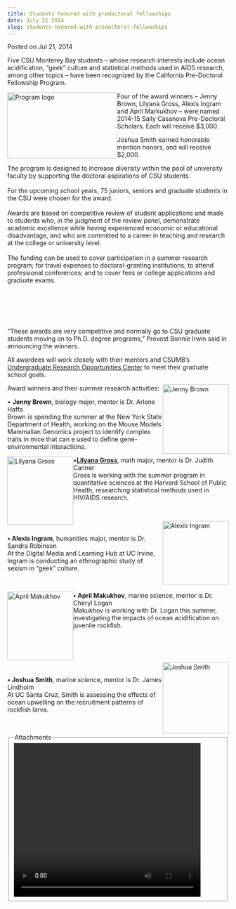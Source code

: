 ```yaml
---
title: Students honored with predoctoral fellowships
date: July 21 2014
slug: students-honored-with-predoctoral-fellowships
---
```





<span class="date">Posted on Jul 21, 2014    </span>
<p>Five CSU Monterey Bay students &#x2013; whose research interests
include ocean acidification, &#x201C;geek&#x201D; culture and statistical methods
used in AIDS research, among other topics &#x2013; have been recognized by
the California Pre-Doctoral Fellowship Program.</p>
<p><img alt="Program logo" src="http://news.csumb.edu/sites/default/files/65/attachments/news/images/pre-doc_logo.jpg" style="float:left; width:250px; height:150px">Four of the award
winners &#x2013; Jenny Brown, Lilyana Gross, Alexis Ingram and April
Markukhov &#x2013; were named 2014-15 Sally Casanova Pre-Doctoral
Scholars. Each will receive $3,000.</img></p>
<p>Joshua Smith earned honorable mention honors, and will receive
$2,000.</p>
<p>The program is designed to increase diversity within the pool of
university faculty by supporting the doctoral aspirations of CSU
students.<br>
<br>
For the upcoming school years, 75 juniors, seniors and graduate
students in the CSU were chosen for the award.<br>
<br>
Awards are based on competitive review of student applications and
made to students who, in the judgment of the review panel,
demonstrate academic excellence while having experienced economic
or educational disadvantage, and who are committed to a career in
teaching and research at the college or university level.<br>
<br>
The funding can be used to cover participation in a summer research
program; for travel expenses to doctoral-granting institutions; to
attend professional conferences; and to cover fees or college
applications and graduate exams.</br></br></br></br></br></br></p>
<p>&#x201C;These awards are very competitive and normally go to CSU
graduate students moving on to Ph.D. degree programs,&#x201D; Provost
Bonnie Irwin said in announcing the winners.</p>
<p>All awardees will work closely with their mentors and CSUMB&#x2019;s
<a href="http://uroc.csumb.edu" rel="nofollow">Undergraduate
Research Opportunities Center</a> to meet their graduate school
goals.</p>
<p><img alt="Jenny Brown" src="http://news.csumb.edu/sites/default/files/65/attachments/news/images/jenny_brown.png" style="width:150px; height:158px; float:right">Award winners and
their summer research activities:</img></p>
<p>&#x2022; <strong>Jenny Brown</strong>, biology major, mentor is Dr.
Arlene Haffa<br>
Brown is spending the summer at the New York State Department of
Health, working on the Mouse Models Mammalian Genomics project to
identify complex traits in mice that can e used to define
gene-environmental interactions.</br></p>
<p><img alt="Lilyana Gross" src="http://news.csumb.edu/sites/default/files/65/attachments/news/images/lilyana_gross.png" style="width:150px; height:156px; float:left"/></p>
<p>&#x2022;<a href="../../jun/11/math-major-adds-research-opportunities.html" rel="nofollow"><strong>Lilyana Gross</strong></a>, math major, mentor
is Dr. Judith Canner<br>
Gross is working with the summer program in quantitative sciences
at the Harvard School of Public Health, researching statistical
methods used in HIV/AIDS research.</br></p>
<p>&#xA0;</p>
<p><img alt="Alexis Ingram" src="http://news.csumb.edu/sites/default/files/65/attachments/news/images/alexi_ingram.png" style="width:150px; height:146px; float:right"/></p>
<p>&#xA0;</p>
<p><strong>&#x2022; Alexis Ingram</strong>, humanities major, mentor is
Dr. Sandra Robinson<br>
At the Digital Media and Learning Hub at UC Irvine, Ingram is
conducting an ethnographic study of sexism in &#x201C;geek&#x201D; culture.</br></p>
<p>&#xA0;</p>
<p><img alt="April Makukhov" src="http://news.csumb.edu/sites/default/files/65/attachments/news/images/april_makukhov.png" style="width:150px; height:156px; float:left"/></p>
<p><strong>&#x2022; April Makukhov</strong>, marine science, mentor is Dr.
Cheryl Logan<br>
Makukhov is working with Dr. Logan this summer, investigating the
impacts of ocean acidification on juvenile rockfish.&#x2028;</br></p>
<p>&#xA0;</p>
<p>&#xA0;</p>
<p><img alt="Joshua Smith" src="http://news.csumb.edu/sites/default/files/65/attachments/news/images/joshua_smith.png" style="width:150px; height:162px; float:right"/></p>
<p>&#xA0;</p>
<p><strong>&#x2022; Joshua Smith</strong>, marine science, mentor is Dr.
James Lindholm<br>
At UC Santa Cruz, Smith is assessing the effects of ocean upwelling
on the recruitment patterns of rockfish larva.</br></p>
<fieldset class="fieldgroup group-attachments">
<legend>Attachments</legend>
<div class="field field-type-emvideo field-field-attach-video">
<div class="field-items">
<div class="field-item odd">
<div class="emvideo emvideo-video emvideo-youtube">
<div class="emfield-emvideo emfield-emvideo-youtube">
<div id="emvideo-youtube-flash-wrapper-1">
<!--<object type="application/x-shockwave-flash" height="350" width="425" data="http://www.youtube.com/v/xe-QlCNSzEk&amp;rel=0&amp;enablejsapi=1&amp;playerapiid=ytplayer&amp;fs=1" id="emvideo-youtube-flash-1">
          <param name="movie" value="http://www.youtube.com/v/xe-QlCNSzEk&amp;rel=0&amp;enablejsapi=1&amp;playerapiid=ytplayer&amp;fs=1" />
          <param name="allowScriptAccess" value="sameDomain"/>
          <param name="quality" value="best"/>
          <param name="allowFullScreen" value="true"/>
          <param name="bgcolor" value="#FFFFFF"/>
          <param name="scale" value="noScale"/>
          <param name="salign" value="TL"/>
          <param name="FlashVars" value="playerMode=embedded" />
          <param name="wmode" value="transparent" />
        </object>-->
<video controls="" width="425" height="350">
<source src="http://r6---sn-o097zne7.googlevideo.com/videoplayback?expire=1422352863&amp;ipbits=0&amp;ratebypass=yes&amp;sver=3&amp;itag=18&amp;initcwndbps=3837500&amp;source=youtube&amp;mm=31&amp;mt=1422331230&amp;sparams=dur,id,initcwndbps,ip,ipbits,itag,mm,ms,mv,pl,ratebypass,source,upn,expire&amp;mv=m&amp;upn=FHaH15CDXuU&amp;ip=198.189.249.65&amp;fexp=900718,907263,916104,923368,927622,929821,930676,936121,9406392,941004,943917,947225,948124,952302,952605,952901,955301,957103,957105,957201,959701&amp;ms=au&amp;key=yt5&amp;signature=3DF0001E294E7037AC28A2BA5B66AEB1B89C27D4.DA77DB4BC824CA9999BC2F3E82215F65BC544E5D&amp;pl=23&amp;dur=231.526&amp;id=o-AGU96ipgxq58LtgRDWe4o839NoJN46bNUIz5p-EYXDC0&amp;name=xe-QlCNSzEk" type="video/mp4"/></video></div>
</div>
</div>
</div>
</div>
</div>
</fieldset>





